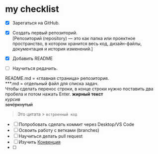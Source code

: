 # my checklist  

- [x] Зарегаться на GitHub.  
- [x] Создать первый репозиторий.  
[Репозиторий (repository) — это как папка или проектное пространство, в котором хранится весь код, дизайн-файлы, документация и история изменений.]  

- [x] Добавить README  
- [ ] Научиться редачить.  

README.md = «главная страница» репозитория.  
***.md = отдельный файл для списка задач.  
Чтобы сделать перенос строки, в конце строки нужно поставить два пробела и потом нажать Enter.
**жирный текст**  
*курсив*  
~~зачёркнутый~~
> Это цитата >
`встроенный код`
   

- [ ] Попробовать сделать коммит через Desktop/VS Code
- [ ] Освоить работу с ветками (branches)
- [ ] Научиться делать pull request
- [ ] Изучить [Конвенция](https://github.com/atls/convention/wiki)
- [ ] 

